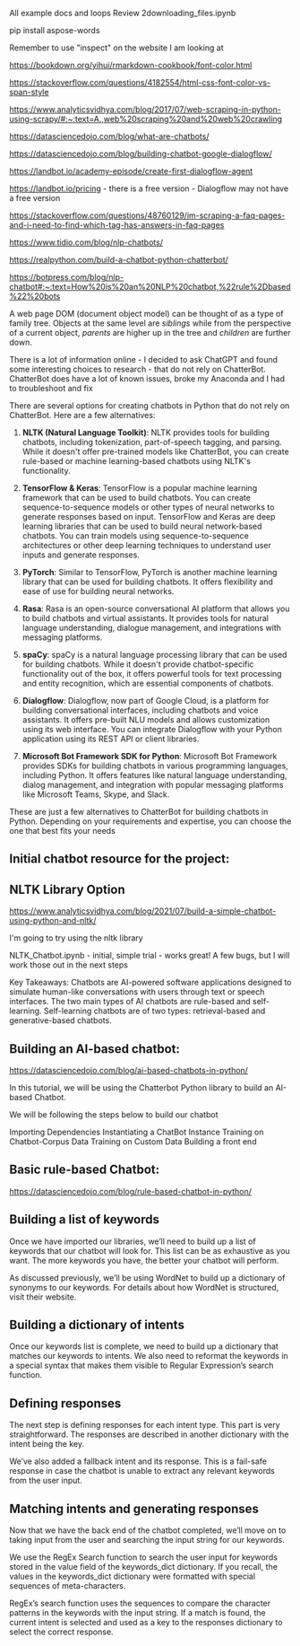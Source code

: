 All example docs and loops
Review 2downloading_files.ipynb

pip install aspose-words

Remember to use "inspect" on the website I am looking at


https://bookdown.org/yihui/rmarkdown-cookbook/font-color.html

https://stackoverflow.com/questions/4182554/html-css-font-color-vs-span-style


https://www.analyticsvidhya.com/blog/2017/07/web-scraping-in-python-using-scrapy/#:~:text=A.,web%20scraping%20and%20web%20crawling


https://datasciencedojo.com/blog/what-are-chatbots/

https://datasciencedojo.com/blog/building-chatbot-google-dialogflow/

https://landbot.io/academy-episode/create-first-dialogflow-agent

https://landbot.io/pricing - there is a free version - Dialogflow may not have a free version

https://stackoverflow.com/questions/48760129/im-scraping-a-faq-pages-and-i-need-to-find-which-tag-has-answers-in-faq-pages

https://www.tidio.com/blog/nlp-chatbots/

https://realpython.com/build-a-chatbot-python-chatterbot/

https://botpress.com/blog/nlp-chatbot#:~:text=How%20is%20an%20NLP%20chatbot,%22rule%2Dbased%22%20bots


A web page DOM (document object model) can be thought of as a type of family tree. Objects at the same level are *siblings* while from the perspective of a current object, *parents* are higher up in the tree and *children* are further down.


There is a lot of information online - I decided to ask ChatGPT and found some interesting choices to research - that do not rely on ChatterBot. ChatterBot does have a lot of known issues, broke my Anaconda and I had to troubleshoot and fix


There are several options for creating chatbots in Python that do not rely on ChatterBot. Here are a few alternatives:

1. **NLTK (Natural Language Toolkit)**: NLTK provides tools for building chatbots, including tokenization, part-of-speech tagging, and parsing. While it doesn't offer pre-trained models like ChatterBot, you can create rule-based or machine learning-based chatbots using NLTK's functionality.

2. **TensorFlow & Keras**: TensorFlow is a popular machine learning framework that can be used to build chatbots. You can create sequence-to-sequence models or other types of neural networks to generate responses based on input. TensorFlow and Keras are deep learning libraries that can be used to build neural network-based chatbots. You can train models using sequence-to-sequence architectures or other deep learning techniques to understand user inputs and generate responses.

3. **PyTorch**: Similar to TensorFlow, PyTorch is another machine learning library that can be used for building chatbots. It offers flexibility and ease of use for building neural networks.

4. **Rasa**: Rasa is an open-source conversational AI platform that allows you to build chatbots and virtual assistants. It provides tools for natural language understanding, dialogue management, and integrations with messaging platforms. 

5. **spaCy**: spaCy is a natural language processing library that can be used for building chatbots. While it doesn't provide chatbot-specific functionality out of the box, it offers powerful tools for text processing and entity recognition, which are essential components of chatbots.

6. **Dialogflow**: Dialogflow, now part of Google Cloud, is a platform for building conversational interfaces, including chatbots and voice assistants. It offers pre-built NLU models and allows customization using its web interface. You can integrate Dialogflow with your Python application using its REST API or client libraries.

7. **Microsoft Bot Framework SDK for Python**: Microsoft Bot Framework provides SDKs for building chatbots in various programming languages, including Python. It offers features like natural language understanding, dialog management, and integration with popular messaging platforms like Microsoft Teams, Skype, and Slack.

These are just a few alternatives to ChatterBot for building chatbots in Python. Depending on your requirements and expertise, you can choose the one that best fits your needs


Initial chatbot resource for the project:
-----------------------------------------

NLTK Library Option
-------------------

https://www.analyticsvidhya.com/blog/2021/07/build-a-simple-chatbot-using-python-and-nltk/

I'm going to try using the nltk library

NLTK_Chatbot.ipynb - initial, simple trial - works great! A few bugs, but I will work those out in the next steps

Key Takeaways:
Chatbots are AI-powered software applications designed to simulate human-like conversations with users through text or speech interfaces.
The two main types of AI chatbots are rule-based and self-learning.
Self-learning chatbots are of two types: retrieval-based and generative-based chatbots.



Building an AI-based chatbot:
----------------------------

https://datasciencedojo.com/blog/ai-based-chatbots-in-python/

In this tutorial, we will be using the Chatterbot Python library to build an AI-based Chatbot.

We will be following the steps below to build our chatbot

Importing Dependencies
Instantiating a ChatBot Instance
Training on Chatbot-Corpus Data
Training on Custom Data
Building a front end



Basic rule-based Chatbot:
------------------------

https://datasciencedojo.com/blog/rule-based-chatbot-in-python/

Building a list of keywords
---------------------------- 
Once we have imported our libraries, we’ll need to build up a list of keywords that our chatbot will look for. This list can be as exhaustive as you want. The more keywords you have, the better your chatbot will perform.

As discussed previously, we’ll be using WordNet to build up a dictionary of synonyms to our keywords. For details about how WordNet is structured, visit their website.

Building a dictionary of intents
--------------------------------
Once our keywords list is complete, we need to build up a dictionary that matches our keywords to intents. We also need to reformat the keywords in a special syntax that makes them visible to Regular Expression’s search function.

Defining responses
------------------
The next step is defining responses for each intent type. This part is very straightforward. The responses are described in another dictionary with the intent being the key.

We’ve also added a fallback intent and its response. This is a fail-safe response in case the chatbot is unable to extract any relevant keywords from the user input.

Matching intents and generating responses
-----------------------------------------
Now that we have the back end of the chatbot completed, we’ll move on to taking input from the user and searching the input string for our keywords.

We use the RegEx Search function to search the user input for keywords stored in the value field of the keywords_dict dictionary.  If you recall, the values in the keywords_dict dictionary were formatted with special sequences of meta-characters.

RegEx’s search function uses the sequences to compare the character patterns in the keywords with the input string. If a match is found, the current intent is selected and used as a key to the responses dictionary to select the correct response.


